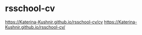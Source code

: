 # rsschool-cv
https://Katerina-Kushnir.github.io/rsschool-cv/cv
https://Katerina-Kushnir.github.io/rsschool-cv/